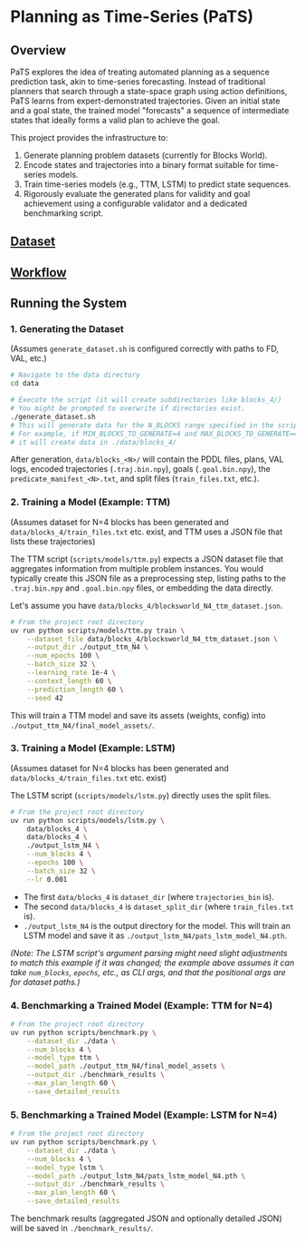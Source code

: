 # Planning as Time-Series (PaTS)

## Overview

PaTS explores the idea of treating automated planning as a sequence prediction task, akin to time-series forecasting. Instead of traditional planners that search through a state-space graph using action definitions, PaTS learns from expert-demonstrated trajectories. Given an initial state and a goal state, the trained model "forecasts" a sequence of intermediate states that ideally forms a valid plan to achieve the goal.

This project provides the infrastructure to:

1.  Generate planning problem datasets (currently for Blocks World).
2.  Encode states and trajectories into a binary format suitable for time-series models.
3.  Train time-series models (e.g., TTM, LSTM) to predict state sequences.
4.  Rigorously evaluate the generated plans for validity and goal achievement using a configurable validator and a dedicated benchmarking script.

## [Dataset](data/README.md)

## [Workflow](scripts/README.md)

## Running the System

### 1. Generating the Dataset

(Assumes `generate_dataset.sh` is configured correctly with paths to FD, VAL, etc.)

```bash
# Navigate to the data directory
cd data

# Execute the script (it will create subdirectories like blocks_4/)
# You might be prompted to overwrite if directories exist.
./generate_dataset.sh
# This will generate data for the N_BLOCKS range specified in the script.
# For example, if MIN_BLOCKS_TO_GENERATE=4 and MAX_BLOCKS_TO_GENERATE=4,
# it will create data in ./data/blocks_4/
```

After generation, `data/blocks_<N>/` will contain the PDDL files, plans, VAL logs, encoded trajectories (`.traj.bin.npy`), goals (`.goal.bin.npy`), the `predicate_manifest_<N>.txt`, and split files (`train_files.txt`, etc.).

### 2. Training a Model (Example: TTM)

(Assumes dataset for N=4 blocks has been generated and `data/blocks_4/train_files.txt` etc. exist, and TTM uses a JSON file that lists these trajectories)

The TTM script (`scripts/models/ttm.py`) expects a JSON dataset file that aggregates information from multiple problem instances. You would typically create this JSON file as a preprocessing step, listing paths to the `.traj.bin.npy` and `.goal.bin.npy` files, or embedding the data directly.

Let's assume you have `data/blocks_4/blocksworld_N4_ttm_dataset.json`.

```bash
# From the project root directory
uv run python scripts/models/ttm.py train \
    --dataset_file data/blocks_4/blocksworld_N4_ttm_dataset.json \
    --output_dir ./output_ttm_N4 \
    --num_epochs 100 \
    --batch_size 32 \
    --learning_rate 1e-4 \
    --context_length 60 \
    --prediction_length 60 \
    --seed 42
```

This will train a TTM model and save its assets (weights, config) into `./output_ttm_N4/final_model_assets/`.

### 3. Training a Model (Example: LSTM)

(Assumes dataset for N=4 blocks has been generated and `data/blocks_4/train_files.txt` etc. exist)

The LSTM script (`scripts/models/lstm.py`) directly uses the split files.

```bash
# From the project root directory
uv run python scripts/models/lstm.py \
    data/blocks_4 \
    data/blocks_4 \
    ./output_lstm_N4 \
    --num_blocks 4 \
    --epochs 100 \
    --batch_size 32 \
    --lr 0.001
```

- The first `data/blocks_4` is `dataset_dir` (where `trajectories_bin` is).
- The second `data/blocks_4` is `dataset_split_dir` (where `train_files.txt` is).
- `./output_lstm_N4` is the output directory for the model.
  This will train an LSTM model and save it as `./output_lstm_N4/pats_lstm_model_N4.pth`.

_(Note: The LSTM script's argument parsing might need slight adjustments to match this example if it was changed; the example above assumes it can take `num_blocks`, `epochs`, etc., as CLI args, and that the positional args are for dataset paths.)_

### 4. Benchmarking a Trained Model (Example: TTM for N=4)

```bash
# From the project root directory
uv run python scripts/benchmark.py \
    --dataset_dir ./data \
    --num_blocks 4 \
    --model_type ttm \
    --model_path ./output_ttm_N4/final_model_assets \
    --output_dir ./benchmark_results \
    --max_plan_length 60 \
    --save_detailed_results
```

### 5. Benchmarking a Trained Model (Example: LSTM for N=4)

```bash
# From the project root directory
uv run python scripts/benchmark.py \
    --dataset_dir ./data \
    --num_blocks 4 \
    --model_type lstm \
    --model_path ./output_lstm_N4/pats_lstm_model_N4.pth \
    --output_dir ./benchmark_results \
    --max_plan_length 60 \
    --save_detailed_results
```

The benchmark results (aggregated JSON and optionally detailed JSON) will be saved in `./benchmark_results/`.
